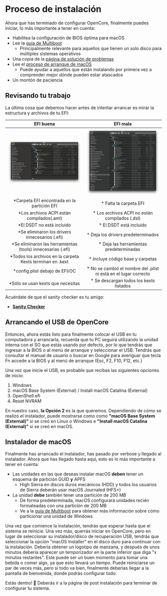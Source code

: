 # Proceso de instalación

Ahora que has terminado de configurar OpenCore, finalmente puedes iniciar, lo más importante a tener en cuenta:

* Habilitea la configuración de BIOS óptima para macOS
* Lee la [guía de Multiboot](https://hackintosh-multiboot.gitbook.io/hackintosh-multiboot/)
  * Principalmente relevante para aquellos que tienen un solo disco para múltiples sistemas operativos
* Una copia de la [página de solución de problemas](../troubleshooting/troubleshooting.md)
* Lee el [proceso de arranque de macOS](../troubleshooting/boot.md)
  * Puede ayudar a aquellos que están instalando por primera vez a comprender mejor dónde pueden estar atascados
* Un montón de paciencia

## Revisando tu trabajo

La última cosa que debemos hacer antes de intentar arrancar es mirar la estructura y archivos de tu EFI:

EFI buena          |  EFI mala
:-------------------------:|:-------------------------:
![](../images/installation/install-md/good-efi.png)  |  ![](../images/installation/install-md/bad-efi.png)
*Carpeta EFI encontrada en la partición EFI |* Falta la carpeta EFI
*Los archivos ACPI están compilados(.aml) |* Los archivos ACPI no están compilados (.dsl)
*El DSDT no está incluido |* El DSDT está incluido
*Se eliminaron los drivers innecesarios (.efi) |* Deja los drivers predeterminados
*Se eliminaron las herramientas (tools) innecesarias (.efi) |* Deja las herramientas predeterminadas
*Todos los archivos en la carpeta Kexts terminan en .kext |* Incluye código base y carpetas
*config.plist debajo de EFI/OC |* No se cambió el nombre del .plist ni está en el lugar correcto
*Sólo se usan kexts que necesitas |* Se descargan todos los kexts listados

Acuérdate de que el sanity checker es tu amigo:

* [**Sanity Checker**](https://opencore.slowgeek.com)

## Arrancando el USB de OpenCore

Entonces, ahora estás listo para finalmente colocar el USB en tu computadora y arrancarla, recuerda que tu PC seguirá utilizando la unidad interna con el SO que estás usando por defecto, por lo que tendrás que ingresar a la BIOS o al menú de arranque y seleccionar el USB. Tendrás que consultar el manual de usuario o buscar en Google para averiguar que tecla Fn accede a la BIOS y al menú de arranque (Esc, F2, F10, F12, etc.)

Una vez que inicie el USB, es probable que recibas las siguientes opciones de inicio:

1. Windows
2. macOS Base System (External) / Install macOS Catalina (External)
3. OpenShell.efi
4. Reset NVRAM

En nuestro caso, **la Opción 2** es la que queremos. Dependiendo de cómo se realizó el instalador, puede mostrarse como como **"macOS Base System (External)"**  si se creó en Linux o Windows e **"Install macOS Catalina (External)"** si se creó en macOS.

## Instalador de macOS

Finalmente has arrancado el instalador, has pasado por verbose y llegado al instalador. Ahora que has llegado hasta aquí, esto es lo más importante a tener en cuenta:

* Las unidades en las que deseas instalar macOS **deben** tener un esquema de partición GUID **y** APFS
  * High Sierra en discos duros mecánicos (HDD) y todos los usuarios de Sierra deberán usar macOS Journaled (HFS+)
* La unidad **debe** también tener una partición de 200 MB
  * De forma predeterminada, macOS configurará unidades recién formateadas con una partición de 200 MB
  * Ve a la [guía de Multiboot](https://hackintosh-multiboot.gitbook.io/hackintosh-multiboot/) para obtener más información sobre cómo particionar una unidad de Windows

Una vez que comience la instalación, tendrás que esperar hasta que el sistema se reinicie. Una vez más, querrás iniciar en OpenCore, pero en lugar de seleccionar su instalador/disco de recuperación USB, tendrás que seleccionar la opción "macOS Installer" en el disco duro para continuar con la instalación. Debería obtener un logotipo de manzana, y después de unos minutos debería aparecer un temporizador en la parte inferior que diga "x minutos restantes". Este puede ser un buen momento para tomar una bebida o comer algo, ya que esto llevará un tiempo. Puede reiniciarse un par de veces más, pero si todo va bien, finalmente deberías llegar a la pantalla de bienvenida, donde podrás configurar todo.

Estás dentro! 🎉
Deberás ir a la página de post instalación para terminar de configurar tu sistema.
